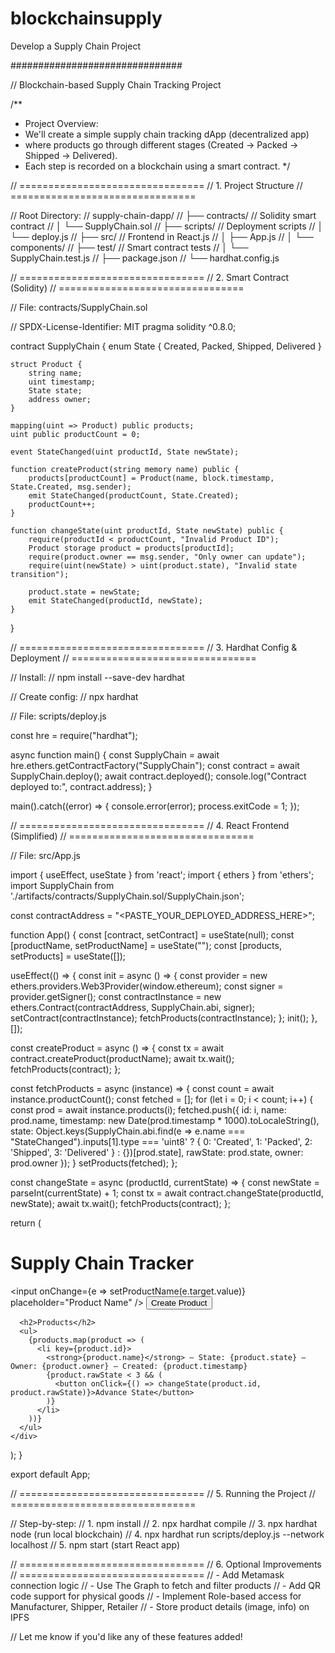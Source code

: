 # blockchainsupply
Develop a Supply Chain Project

###############################

// Blockchain-based Supply Chain Tracking Project

/**
 * Project Overview:
 * We'll create a simple supply chain tracking dApp (decentralized app)
 * where products go through different stages (Created → Packed → Shipped → Delivered).
 * Each step is recorded on a blockchain using a smart contract.
 */

// ================================
// 1. Project Structure
// ================================

// Root Directory:
// supply-chain-dapp/
// ├── contracts/             // Solidity smart contract
// │   └── SupplyChain.sol
// ├── scripts/               // Deployment scripts
// │   └── deploy.js
// ├── src/                   // Frontend in React.js
// │   ├── App.js
// │   └── components/
// ├── test/                  // Smart contract tests
// │   └── SupplyChain.test.js
// ├── package.json
// └── hardhat.config.js

// ================================
// 2. Smart Contract (Solidity)
// ================================

// File: contracts/SupplyChain.sol

// SPDX-License-Identifier: MIT
pragma solidity ^0.8.0;

contract SupplyChain {
    enum State { Created, Packed, Shipped, Delivered }

    struct Product {
        string name;
        uint timestamp;
        State state;
        address owner;
    }

    mapping(uint => Product) public products;
    uint public productCount = 0;

    event StateChanged(uint productId, State newState);

    function createProduct(string memory name) public {
        products[productCount] = Product(name, block.timestamp, State.Created, msg.sender);
        emit StateChanged(productCount, State.Created);
        productCount++;
    }

    function changeState(uint productId, State newState) public {
        require(productId < productCount, "Invalid Product ID");
        Product storage product = products[productId];
        require(product.owner == msg.sender, "Only owner can update");
        require(uint(newState) > uint(product.state), "Invalid state transition");

        product.state = newState;
        emit StateChanged(productId, newState);
    }
}

// ================================
// 3. Hardhat Config & Deployment
// ================================

// Install:
// npm install --save-dev hardhat

// Create config:
// npx hardhat

// File: scripts/deploy.js

const hre = require("hardhat");

async function main() {
  const SupplyChain = await hre.ethers.getContractFactory("SupplyChain");
  const contract = await SupplyChain.deploy();
  await contract.deployed();
  console.log("Contract deployed to:", contract.address);
}

main().catch((error) => {
  console.error(error);
  process.exitCode = 1;
});

// ================================
// 4. React Frontend (Simplified)
// ================================

// File: src/App.js

import { useEffect, useState } from 'react';
import { ethers } from 'ethers';
import SupplyChain from './artifacts/contracts/SupplyChain.sol/SupplyChain.json';

const contractAddress = "<PASTE_YOUR_DEPLOYED_ADDRESS_HERE>";

function App() {
  const [contract, setContract] = useState(null);
  const [productName, setProductName] = useState("");
  const [products, setProducts] = useState([]);

  useEffect(() => {
    const init = async () => {
      const provider = new ethers.providers.Web3Provider(window.ethereum);
      const signer = provider.getSigner();
      const contractInstance = new ethers.Contract(contractAddress, SupplyChain.abi, signer);
      setContract(contractInstance);
      fetchProducts(contractInstance);
    };
    init();
  }, []);

  const createProduct = async () => {
    const tx = await contract.createProduct(productName);
    await tx.wait();
    fetchProducts(contract);
  };

  const fetchProducts = async (instance) => {
    const count = await instance.productCount();
    const fetched = [];
    for (let i = 0; i < count; i++) {
      const prod = await instance.products(i);
      fetched.push({
        id: i,
        name: prod.name,
        timestamp: new Date(prod.timestamp * 1000).toLocaleString(),
        state: Object.keys(SupplyChain.abi.find(e => e.name === "StateChanged").inputs[1].type === 'uint8' ? {
          0: 'Created', 1: 'Packed', 2: 'Shipped', 3: 'Delivered'
        } : {})[prod.state],
        rawState: prod.state,
        owner: prod.owner
      });
    }
    setProducts(fetched);
  };

  const changeState = async (productId, currentState) => {
    const newState = parseInt(currentState) + 1;
    const tx = await contract.changeState(productId, newState);
    await tx.wait();
    fetchProducts(contract);
  };

  return (
    <div>
      <h1>Supply Chain Tracker</h1>
      <input onChange={e => setProductName(e.target.value)} placeholder="Product Name" />
      <button onClick={createProduct}>Create Product</button>

      <h2>Products</h2>
      <ul>
        {products.map(product => (
          <li key={product.id}>
            <strong>{product.name}</strong> — State: {product.state} — Owner: {product.owner} — Created: {product.timestamp}
            {product.rawState < 3 && (
              <button onClick={() => changeState(product.id, product.rawState)}>Advance State</button>
            )}
          </li>
        ))}
      </ul>
    </div>
  );
}

export default App;

// ================================
// 5. Running the Project
// ================================

// Step-by-step:
// 1. npm install
// 2. npx hardhat compile
// 3. npx hardhat node     (run local blockchain)
// 4. npx hardhat run scripts/deploy.js --network localhost
// 5. npm start            (start React app)

// ================================
// 6. Optional Improvements
// ================================
// - Add Metamask connection logic
// - Use The Graph to fetch and filter products
// - Add QR code support for physical goods
// - Implement Role-based access for Manufacturer, Shipper, Retailer
// - Store product details (image, info) on IPFS

// Let me know if you'd like any of these features added!
